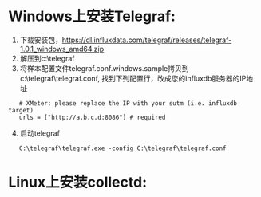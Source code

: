 
# Windows上安装Telegraf: 

1. 下载安装包，https://dl.influxdata.com/telegraf/releases/telegraf-1.0.1_windows_amd64.zip    
2. 解压到c:\telegraf
3. 将样本配置文件telegraf.conf.windows.sample拷贝到c:\telegraf\telegraf.conf, 找到下列配置行，改成您的influxdb服务器的IP地址
```
   # XMeter: please replace the IP with your sutm (i.e. influxdb target)
   urls = ["http://a.b.c.d:8086"] # required
```
4. 启动telegraf
```
   C:\telegraf\telegraf.exe -config C:\telegraf\telegraf.conf
```


# Linux上安装collectd:

